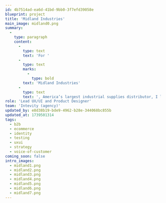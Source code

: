 ```yaml
---
id: 4b7514ad-ea6d-41bd-9bb0-3f7efd39058e
blueprint: project
title: 'Midland Industries'
main_image: midland0.png
summary:
  -
    type: paragraph
    content:
      -
        type: text
        text: 'For '
      -
        type: text
        marks:
          -
            type: bold
        text: 'Midland Industries'
      -
        type: text
        text: ', America’s largest industrial supplies distributor, I led a holistic redesign of their online presence and e-commerce platform, driving sales, customer acquisition, and user satisfaction.'
role: 'Lead UX/UI and Product Designer'
team: 'Intevity (agency)'
updated_by: e8d38b19-bde9-4962-b28e-344068bc855b
updated_at: 1739501314
tags:
  - b2b
  - ecommerce
  - identity
  - testing
  - uxui
  - strategy
  - voice-of-customer
coming_soon: false
intro_images:
  - midland1.png
  - midland2.png
  - midland3.png
  - midland4.png
  - midland5.png
  - midland6.png
  - midland7.png
---
```

